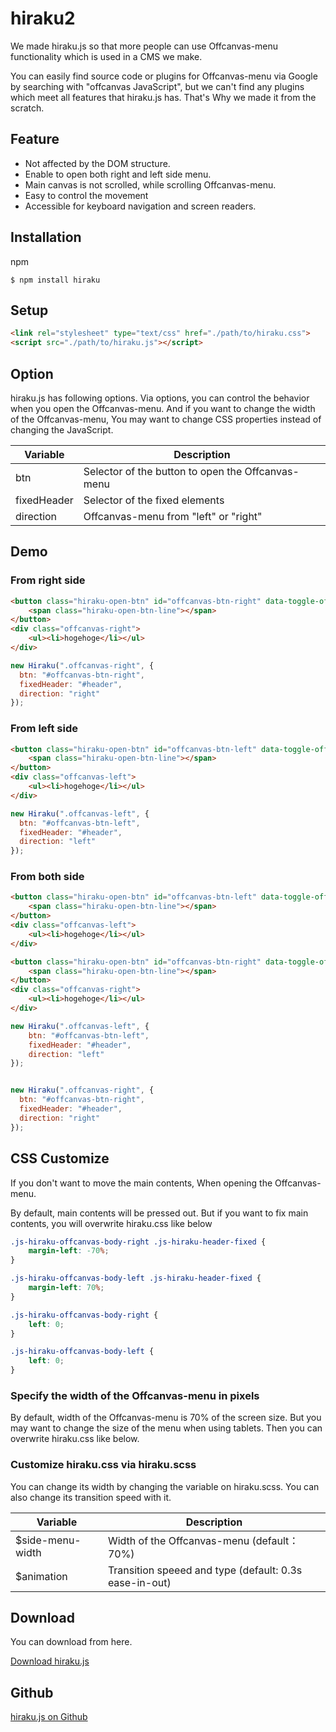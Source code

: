 # hiraku2

We made hiraku.js so that more people can use Offcanvas-menu functionality which is used in a CMS we make.

You can easily find source code or plugins for Offcanvas-menu via Google by searching with "offcanvas JavaScript", but we can't find any plugins which meet all features that hiraku.js has. That's Why we made it from the scratch.

## Feature

- Not affected by the DOM structure.
- Enable to open both right and left side menu.
- Main canvas is not scrolled, while scrolling Offcanvas-menu.
- Easy to control the movement
- Accessible for keyboard navigation and screen readers.

## Installation

npm

```
$ npm install hiraku
```

## Setup

```html
<link rel="stylesheet" type="text/css" href="./path/to/hiraku.css">
<script src="./path/to/hiraku.js"></script>
```

## Option
hiraku.js has following options. Via options, you can control the behavior when you open the Offcanvas-menu.
And if you want to change the width of the Offcanvas-menu, You may want to change CSS properties instead of changing the JavaScript.

| Variable | Description |
|-----------|----------------------------------------------------------------|
| btn       | Selector of the button to open the Offcanvas-menu |
| fixedHeader | Selector of the fixed elements |
| direction | Offcanvas-menu from "left" or "right" |

## Demo

### From right side
```html
<button class="hiraku-open-btn" id="offcanvas-btn-right" data-toggle-offcanvas="#js-hiraku-offcanvas-1">
	<span class="hiraku-open-btn-line"></span>
</button>
<div class="offcanvas-right">
	<ul><li>hogehoge</li></ul>
</div>
```

```js
new Hiraku(".offcanvas-right", {
  btn: "#offcanvas-btn-right",
  fixedHeader: "#header",
  direction: "right"
});
```
### From left side

```html
<button class="hiraku-open-btn" id="offcanvas-btn-left" data-toggle-offcanvas="#js-hiraku-offcanvas-1">
	<span class="hiraku-open-btn-line"></span>
</button>
<div class="offcanvas-left">
	<ul><li>hogehoge</li></ul>
</div>
```

```js
new Hiraku(".offcanvas-left", {
  btn: "#offcanvas-btn-left",
  fixedHeader: "#header",
  direction: "left"
});
```
### From both side

```html
<button class="hiraku-open-btn" id="offcanvas-btn-left" data-toggle-offcanvas="#js-hiraku-offcanvas-1">
	<span class="hiraku-open-btn-line"></span>
</button>
<div class="offcanvas-left">
	<ul><li>hogehoge</li></ul>
</div>

<button class="hiraku-open-btn" id="offcanvas-btn-right" data-toggle-offcanvas="#js-hiraku-offcanvas-1">
	<span class="hiraku-open-btn-line"></span>
</button>
<div class="offcanvas-right">
	<ul><li>hogehoge</li></ul>
</div>
```

```js
new Hiraku(".offcanvas-left", {
	btn: "#offcanvas-btn-left",
	fixedHeader: "#header",
	direction: "left"
});


new Hiraku(".offcanvas-right", {
  btn: "#offcanvas-btn-right",
  fixedHeader: "#header",
  direction: "right"
});
```


## CSS Customize

If you don't want to move the main contents, When opening the Offcanvas-menu.

By default, main contents will be pressed out. But if you want to fix main contents, you will overwrite hiraku.css like below

```css
.js-hiraku-offcanvas-body-right .js-hiraku-header-fixed {
	margin-left: -70%;
}

.js-hiraku-offcanvas-body-left .js-hiraku-header-fixed {
	margin-left: 70%;
}

.js-hiraku-offcanvas-body-right {
	left: 0;
}

.js-hiraku-offcanvas-body-left {
	left: 0;
}
```


### Specify the width of the Offcanvas-menu in pixels

By default, width of the Offcanvas-menu is 70% of the screen size. But you may want to change the size of the menu when using tablets. Then you can overwrite hiraku.css like below.


### Customize hiraku.css via hiraku.scss

You can change its width by changing the variable on hiraku.scss. You can also change its transition speed with it.

| Variable | Description |
|-----------|----------------------------------------------------------------|
| $side-menu-width | Width of the Offcanvas-menu (default： 70%) |
| $animation | Transition speeed and type (default: 0.3s ease-in-out) |

## Download

You can download from here.

[Download hiraku.js](http://github.com/appleple/hiraku2/archive/master.zip)

## Github

[hiraku.js on Github](http://github.com/appleple/hiraku2)
